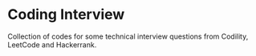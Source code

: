 # Coding Interview
Collection of codes for some technical interview questions from  Codility, LeetCode and Hackerrank.

